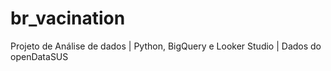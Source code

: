 # br_vacination
Projeto de Análise de dados | Python, BigQuery e Looker Studio | Dados do openDataSUS
